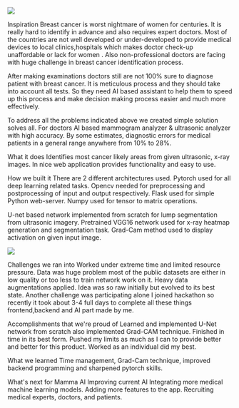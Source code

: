 ![](static/img/logo.png)


Inspiration
Breast cancer is worst nightmare of women for centuries. It is really hard to identify in advance and also requires expert doctors. Most of the countries are not well developed or under-developed to provide medical devices to local clinics,hospitals which makes doctor check-up unaffordable or lack for women . Also non-professional doctors are facing with huge challenge in breast cancer identification process.

After making examinations doctors still are not 100% sure to diagnose patient with breast cancer. It is meticulous process and they should take into account all tests. So they need AI based assistant to help them to speed up this process and make decision making process easier and much more effectively.

To address all the problems indicated above we created simple solution solves all. For doctors AI based mammogram analyzer & ultrasonic analyzer with high accuracy. By some estimates, diagnostic errors for medical patients in a general range anywhere from 10% to 28%.

What it does
Identifies most cancer likely areas from given ultrasonic, x-ray images. In nice web application provides functionality and easy to use.

How we built it
There are 2 different architectures used. Pytorch used for all deep learning related tasks. Opencv needed for preprocessing and postprocessing of input and output respectively. Flask used for simple Python web-server. Numpy used for tensor to matrix operations.

U-net based network implemented from scratch for lump segmentation from ultrasonic imagery. Pretrained VGG16 network used for x-ray heatmap generation and segmentation task. Grad-Cam method used to display activation on given input image.

![](https://user-images.githubusercontent.com/39130214/140176829-1a4a237f-c659-4aee-9b26-5717f650b7ae.png)

Challenges we ran into
Worked under extreme time and limited resource pressure. Data was huge problem most of the public datasets are either in low quality or too less to train network work on it. Heavy data augmentations applied. Idea was so raw initially but evolved to its best state. Another challenge was participating alone I joined hackathon so recently it took about 3-4 full days to complete all these things frontend,backend and AI part made by me.

Accomplishments that we're proud of
Learned and implemented U-Net network from scratch also implemented Grad-CAM technique. Finished in time in its best form. Pushed my limits as much as I can to provide better and better for this product. Worked as an individual did my best.

What we learned
Time management, Grad-Cam technique, improved backend programming and sharpened pytorch skills.

What's next for Mamma AI
Improving current AI Integrating more medical machine learning models. Adding more features to the app. Recruiting medical experts, doctors, and patients.
